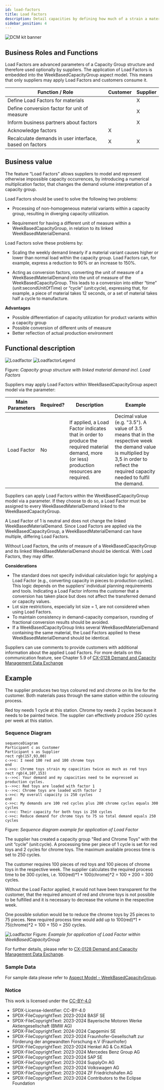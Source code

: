 ```yaml
---
id: load-factors
title: Load Factors
description: Detail capacities by defining how much of a strain a material is on your capacities, compared to other materials. 
sidebar_position: 4
---
```


![DCM kit banner](/img/kit-icons/dcm-kit-icon.svg)

## Business Roles and Functions

Load Factors are advanced parameters of a Capacity Group structure and therefore used optionally by suppliers. The application of Load Factors is embedded into the WeekBasedCapacityGroup aspect model. This means that only suppliers may apply Load Factors and customers consume it.

|Function / Role|Customer|Supplier|
|-|-|-|
|Define Load Factors for materials||X|
|Define conversion factor for unit of measure||X|
|Inform business partners about factors||X|
|Acknowledge factors|X||
|Recalculate demands in user interface, based on factors |X|X|

## Business value

The feature “Load Factors” allows suppliers to model and represent otherwise impossible capacity occurrences, by introducing a numerical multiplication factor, that changes the demand volume interpretation of a capacity group.

Load Factors should be used to solve the following two problems:  

- Processing of non-homogeneous material variants within a capacity group, resulting in diverging capacity utilization.  

- Requirement for having a different unit of measure within a WeekBasedCapacityGroup, in relation to its linked WeekBasedMaterialDemand.  

Load Factors solve these problems by:  

- Scaling the weekly demand linearly if a material variant causes higher or lower than normal load within the capacity group. Load Factors can, for example, express a reduction to 90% or an increase to 150%.  

- Acting as conversion factors, converting the unit of measure of a WeekBasedMaterialDemand into the unit of measure of the WeekBasedCapacityGroup. This leads to a conversion into either “time” (unit:secondUnitOfTime) or “cycle” (unit:cycle), expressing that, for example, a piece of material takes 12 seconds, or a set of material takes half a cycle to manufacture.  

**Advantages**

- Possible differentiation of capacity utilization for product variants within a capacity group
- Possible conversion of different units of measure
- Better reflection of actual production environment

## Functional description

![Loadfactor](./resources/business-process_LoadFactor_functional.svg)
![LoadfactorLegend](./resources/business-process_FunctionalBlockDiagram_Legend.svg)

Figure: *Capacity group structure with linked material demand incl. Load Factors*

Suppliers may apply Load Factors within WeekBasedCapacityGroup aspect model via the parameter:

| Main Parameters | Required? | Description | Example |
|-|-|-|-|
| Load Factor | No | If applied, a Load Factor indicates that in order to produce the required material demand,  more (or less) production resources are required.| Decimal value (e.g. "3.5"). A value of 3.5 means that in the respective week the demand value is multiplied by 3,5 in order to reflect the required capacity needed to fulfil the demand. |

Suppliers can apply Load Factors within the WeekBasedCapacityGroup model via a parameter. If they choose to do so, a Load Factor must be assigned to every WeekBasedMaterialDemand linked to the WeekBasedCapacityGroup.

A Load Factor of 1 is neutral and does not change the linked WeekBasedMaterialDemand. Since Load Factors are applied via the WeekBasedCapacityGroup, a WeekBasedMaterialDemand can have multiple, differing Load Factors.

Without Load Factors, the units of measure of a WeekBasedCapacityGroup and its linked WeekBasedMaterialDemand should be identical. With Load Factors, they may differ.

**Considerations**

- The standard does not specify individual calculation logic for applying a Load Factor (e.g., converting capacity in pieces to production cycles). This logic depends on the suppliers’ individual planning requirements and tools. Indicating a Load Factor informs the customer that a conversion has taken place but does not affect the transferred demand or capacity values.
- Lot size restrictions, especially lot size = 1, are not considered when using Load Factors.
- To maintain consistency in demand-capacity comparison, rounding of fractional conversion results should be avoided.
- If a WeekBasedCapacityGroup links several WeekBasedMaterialDemand containing the same material, the Load Factors applied to these WeekBasedMaterialDemand should be identical.

Suppliers can use comments to provide customers with additional information about the applied Load Factors. For more details on this communication feature, see Chapter 5.9 of [CX-0128 Demand and Capacity Management Data Exchange][StandardLibrary]

## Example

The supplier produces two toys coloured red and chrome on its line for the customer.
Both materials pass through the same station within the colouring process.

Red toy needs 1 cycle at this station. Chrome toy needs 2 cycles because it needs to be painted twice. The supplier can effectively produce 250 cycles per week at this station.

### Sequence Diagram

```mermaid
sequenceDiagram
Participant c as Customer
Participant s as Supplier
rect rgb(157,93,00) 
c->>s: I need 100 red and 100 chrome toys
end
s->>s: Chrome toys strain my capacities twice as much as red toys
rect rgb(4,107,153)
s-->>c: Your demand and my capacities need to be expressed as production cycles.
s-->>c: Red toys are loaded with factor 1
s-->>c: Chrome toys are loaded with factor 2
s->>c: My overall capacity is 250 cycles
end
c->>c: My demands are 100 red cycles plus 200 chrome cycles equals 300 cycles
c->>c: Their capacity for both toys is 250 cycles
c->>c: Reduce demand for chrome toys to 75 so total demand equals 250 cycles
```

Figure: *Sequence diagram example for application of Load Factor*

The supplier has created a capacity group "Red and Chrome Toys" with the unit “cycle” (unit:cycle). A processing time per piece of 1 cycle is set for red toys and 2 cycles for chrome toys. The maximum available process time is set to 250 cycles.

The customer requires 100 pieces of red toys and 100 pieces of chrome toys in the respective week. The supplier calculates the required process time to be 300 cycles, i.e. 100(red)\*1 + 100(chrome)\*2 = 100 + 200 = 300 cycles.

Without the Load Factor applied, it would not have been transparent for the customer, that the required amount of red and chrome toys is not possible to be fulfilled and it is necessary to decrease the volume in the respective week.

One possible solution would be to reduce the chrome toys by 25 pieces to 75 pieces. New required process time would add up to 100(red)\*1 + 75(chrome)\*2 = 100 + 150 = 250 cycles.

![Loadfactor](./resources/business-process_LoadFactor_example_diagram.svg)
Figure: *Example for application of Load Factor within WeekBasedCapacityGroup*

For further details, please refer to [CX-0128 Demand and Capacity Management Data Exchange][StandardLibrary].

### Sample Data

For sample data please refer to [Aspect Model - WeekBasedCapacityGroup](../../development-view/model-capacity-group.md).

### Notice

This work is licensed under the [CC-BY-4.0](https://creativecommons.org/licenses/by/4.0/legalcode)

- SPDX-License-Identifier: CC-BY-4.0
- SPDX-FileCopyrightText: 2023-2024 BASF SE
- SPDX-FileCopyrightText: 2023-2024 Bayerische Motoren Werke Aktiengesellschaft (BMW AG)
- SPDX-FileCopyrightText: 2024-2024 Capgemini SE
- SPDX-FileCopyrightText: 2023-2024 Fraunhofer-Gesellschaft zur Förderung der angewandten Forschung e.V (Fraunhofer)
- SPDX-FileCopyrightText: 2023-2024 Henkel AG & Co.KGaA
- SPDX-FileCopyrightText: 2023-2024 Mercedes Benz Group AG
- SPDX-FileCopyrightText: 2023-2024 SAP SE
- SPDX-FileCopyrightText: 2023-2024 SupplyOn AG
- SPDX-FileCopyrightText: 2023-2024 Volkswagen AG
- SPDX-FileCopyrightText: 2023-2024 ZF Friedrichshafen AG
- SPDX-FileCopyrightText: 2023-2024 Contributors to the Eclipse Foundation

[StandardLibrary]: https://catenax-ev.github.io/docs/next/standards/CX-0128-DemandandCapacityManagementDataExchange
